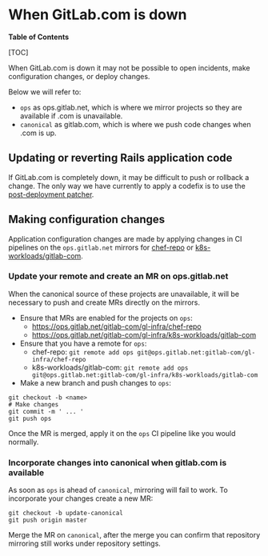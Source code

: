 # When GitLab.com is down

**Table of Contents**

[TOC]

When GitLab.com is down it may not be possible to open incidents, make configuration changes, or deploy changes.

Below we will refer to:

- `ops` as ops.gitlab.net, which is where we mirror projects so they are available if .com is unavailable.
- `canonical` as gitlab.com, which is where we push code changes when .com is up.

## Updating or reverting Rails application code

If GitLab.com is completely down, it may be difficult to push or rollback a change. The only way we have currently to apply a codefix is to use the [post-deployment patcher](https://ops.gitlab.net/gitlab-org/release/docs/-/blob/master/general/deploy/post-deployment-patches.md).

## Making configuration changes

Application configuration changes are made by applying changes in CI pipelines on the `ops.gitlab.net` mirrors for [chef-repo](https://ops.gitlab.net/gitlab-com/gl-infra/chef-repo) or [k8s-workloads/gitlab-com](https://ops.gitlab.net/gitlab-com/gl-infra/k8s-workloads/gitlab-com).

### Update your remote and create an MR on ops.gitlab.net

When the canonical source of these projects are unavailable, it will be necessary to push and create MRs directly on the mirrors.

- Ensure that MRs are enabled for the projects on `ops`:
  - <https://ops.gitlab.net/gitlab-com/gl-infra/chef-repo>
  - <https://ops.gitlab.net/gitlab-com/gl-infra/k8s-workloads/gitlab-com>
- Ensure that you have a remote for `ops`:
  - chef-repo: `git remote add ops git@ops.gitlab.net:gitlab-com/gl-infra/chef-repo`
  - k8s-workloads/gitlab-com: `git remote add ops git@ops.gitlab.net:gitlab-com/gl-infra/k8s-workloads/gitlab-com`
- Make a new branch and push changes to `ops`:

```
git checkout -b <name>
# Make changes
git commit -m ' ... '
git push ops
```

Once the MR is merged, apply it on the `ops` CI pipeline like you would normally.

### Incorporate changes into canonical when gitlab.com is available

As soon as `ops` is ahead of `canonical`, mirroring will fail to work. To incorporate your changes create a new MR:

```
git checkout -b update-canonical
git push origin master
```

Merge the MR on `canonical`, after the merge you can confirm that repository mirroring still works under repository settings.
